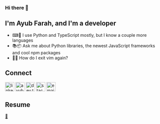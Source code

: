 ### Hi there 👋

## I'm Ayub Farah, and I'm a developer

- ⌨🐍 I use Python and TypeScript mostly, but I know a couple more languages
- 📚📦 Ask me about Python libraries, the newest JavaScript frameworks and cool npm packages
- 🚪🤔 How do I exit vim again?

## Connect

[<img alt="linkedin.com/in/ayub-farah-15b278217/" width="30px" src="https://cdn.jsdelivr.net/gh/devicons/devicon/icons/linkedin/linkedin-original.svg" />][linkedin]
[<img alt="ayubfarah.com" width="30px" src="https://user-images.githubusercontent.com/63078417/150567843-e0bc73c4-5247-42e5-b6fb-41212bb433be.png" />][website]
[<img alt="dev.to/ayubfarah" width="30px" src="https://user-images.githubusercontent.com/63078417/150568113-4c085bbc-41d5-40bf-b2df-fd3b1aee9436.png"/>][dev.to]
[<img alt="stackoverflow" width="30px" src="https://icon.horse/icon/stackoverflow.com" />][stackoverflow]
[<img alt="email" width="30px" src="https://user-images.githubusercontent.com/63078417/150569798-a9335e8d-de17-46a7-ae2d-ff215430c9e5.png" />][email]


## Resume
[📜][resume]

  [website]: https://ayubfarah.com
  [linkedin]: https://www.linkedin.com/in/ayub-farah-15b278217/
  [resume]: https://ayubfarah.herokuapp.com/resources/CV_AF.pdf
  [dev.to]: https://dev.to/ayubf
  [stackoverflow]: https://stackoverflow.com/users/14502499/ayub-farah
  [email]: mailto:ayubaf04@gmail.com
